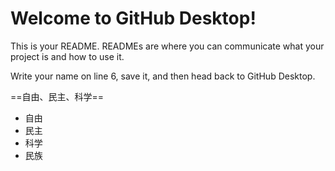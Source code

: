 # Welcome to GitHub Desktop!

This is your README. READMEs are where you can communicate what your project is and how to use it.

Write your name on line 6, save it, and then head back to GitHub Desktop.

==自由、民主、科学==

+ 自由 
+ 民主
+ 科学
+ 民族
